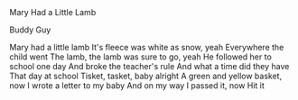 <DOCTYPE html>
<html>
Mary Had a Little Lamb

Buddy Guy

Mary had a little lamb
It's fleece was white as snow, yeah
Everywhere the child went
The lamb, the lamb was sure to go, yeah
He followed her to school one day
And broke the teacher's rule
And what a time did they have
That day at school
Tisket, tasket, baby alright
A green and yellow basket, now
I wrote a letter to my baby
And on my way I passed it, now
Hit it

